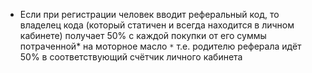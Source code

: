 - Если при регистрации человек вводит реферальный код, то владелец кода (который статичен и всегда находится в личном кабинете) получает 50% с каждой покупки от его суммы потраченной* на моторное масло
`*` т.е. родителю реферала идёт 50% в соответствующий счётчик личного кабинета